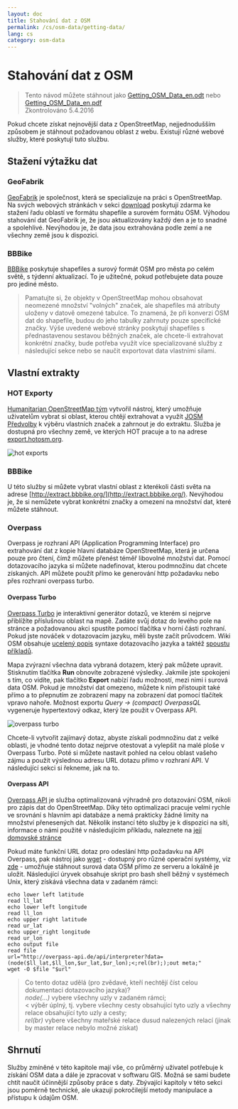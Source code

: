 ```yaml
---
layout: doc
title: Stahování dat z OSM
permalink: /cs/osm-data/getting-data/
lang: cs
category: osm-data
---
```


Stahování dat z OSM
=================  

> Tento návod můžete stáhnout jako [Getting_OSM_Data_en.odt](/files/Getting_OSM_Data_en.odt) nebo [Getting_OSM_Data_en.pdf](/files/Getting_OSM_Data_en.pdf)  
> Zkontrolováno 5.4.2016

Pokud chcete získat nejnovější data z OpenStreetMap, nejjednodušším způsobem je stáhnout požadovanou oblast z webu. Existují různé webové služby, které poskytují tuto službu.  

Stažení výtažku dat
--------------------------

### GeoFabrik

[GeoFabrik](http://geofabrik.de) je společnost, která se specializuje na práci s OpenStreetMap. Na svých webových stránkách v sekci [download](http://download.geofabrik.de) poskytují zdarma ke stažení řadu oblastí ve formátu shapefile a surovém formátu OSM. Výhodou stahování dat GeoFabrik je, že jsou aktualizovány každý den a je to snadné a spolehlivé. Nevýhodou je, že data jsou extrahována podle zemí a ne všechny země jsou k dispozici.  

### BBBike  

[BBBike](http://download.bbbike.org/osm/bbbike/) poskytuje shapefiles a surový formát OSM pro města po celém světě, s týdenní aktualizací. To je užitečné, pokud potřebujete data pouze pro jediné město.

>Pamatujte si, že objekty v OpenStreetMap mohou obsahovat neomezené množství "volných" značek,
>ale shapefiles má atributy uloženy v datově omezené tabulce. To znamená,
>že při konverzi OSM dat do shapefile, budou do jeho tabulky zahrnuty
>pouze specifické značky. Výše uvedené webové stránky poskytují shapefiles
>s přednastavenou sestavou běžných značek, ale chcete-li extrahovat konkrétní značky,
>bude potřeba využít více specializované služby z následující sekce
>nebo se naučit exportovat data vlastními silami.

Vlastní extrakty
-------------------

### HOT Exporty  

[Humanitarian OpenStreetMap tým](http://hotosm.org) vytvořil nástroj, který umožňuje uživatelům vybrat si oblast, kterou chtějí extrahovat a využít [JOSM Předvolby](/cs/josm/josm-presets/)
 k výběru vlastních značek a zahrnout je do extraktu. Služba je dostupná pro všechny země, ve kterých HOT pracuje a to na adrese [export.hotosm.org](http://export.hotosm.org).

![hot exports][]

### BBBike  

U této služby si můžete vybrat vlastní oblast z kterékoli části světa na adrese [http://extract.bbbike.org/](http://extract.bbbike.org/). Nevýhodou je, že si nemůžete vybrat konkrétní značky a omezení na množství dat, které můžete stáhnout.  

### Overpass

Overpass je rozhraní API (Application Programming Interface) pro extrahování dat z kopie hlavní databáze OpenStreetMap, která je určena pouze pro čtení, čímž můžete přenést téměř libovolné množství dat. Pomocí dotazovacího jazyka si můžete nadefinovat, kterou podmnožinu dat chcete získaných. API můžete použít přímo ke generování http požadavku nebo přes rozhrani overpass turbo.

#### Overpass Turbo

[Overpass Turbo](http://overpass-turbo.eu/) je interaktivní generátor dotazů, ve kterém si nejprve přiblížíte příslušnou oblast na mapě. Zadáte svůj dotaz do levého pole na stránce a požadovanou akci spustíte pomocí tlačítka v horní části rozhraní. Pokud jste nováček v dotazovacím jazyku, měli byste začít průvodcem. Wiki OSM obsahuje [ucelený popis](http://wiki.openstreetmap.org/wiki/Overpass_API/Overpass_QL) syntaxe dotazovacího jazyka a taktéž [spoustu příkladů](http://wiki.openstreetmap.org/wiki/Overpass_API/Overpass_API_by_Example).

Mapa zvýrazní všechna data vybraná dotazem, který pak můžete upravit. Stisknutím tlačítka **Run** obnovíte zobrazené výsledky. Jakmile jste spokojeni s tím, co vidíte, pak tlačítko **Export** nabízí řadu možností, mezi nimi i surová data OSM. Pokud je množství dat omezeno, můžete k nim přistoupit také přímo a to přepnutím ze zobrazení mapy na zobrazení dat pomocí tlačítek vpravo nahoře. Možnost exportu *Query -> (compact) OverpassQL* vygeneruje hypertextový odkaz, který lze použit v Overpass API.

![overpass turbo][]

Chcete-li vytvořit zajímavý dotaz, abyste získali podmnožinu dat z velké oblasti, je vhodné tento dotaz nejprve otestovat a vylepšit na malé ploše v Overpass Turbo. Poté si můžete nastavit pohled na celou oblast vašeho zájmu a použít výslednou adresu URL dotazu přímo v rozhraní API. V následující sekci si řekneme, jak na to.

#### Overpass API

[Overpass API](http://wiki.openstreetmap.org/wiki/Overpass_API) je služba optimalizovaná výhradně pro dotazování OSM, nikoli pro zápis dat do OpenStreetMap. Díky této optimalizaci pracuje velmi rychle ve srovnání s hlavním api databáze a nemá prakticky žádné limity na množství přenesených dat. Několik instancí této služby je k dispozici na síti, informace o námi použité v následujícím příkladu, naleznete na [její domovské stránce](http://overpass-api.de/)

Pokud máte funkční URL dotaz pro odeslání http požadavku na API Overpass, pak nástroj jako [wget](https://www.gnu.org/software/wget/) - dostupný pro různé operační systémy, viz [zde](http://wget.addictivecode.org/FrequentlyAskedQuestions?action=show&redirect=Faq#download) - umožňuje stáhnout surová data OSM přímo ze serveru a lokálně je uložit. Následující úryvek obsahuje skript pro bash shell běžný v systémech Unix, který získává všechna data v zadaném rámci:

```
echo lower left latitude
read ll_lat
echo lower left longitude
read ll_lon
echo upper right latitude
read ur_lat
echo upper_right longitude
read ur_lon
echo output file
read file
url="http://overpass-api.de/api/interpreter?data=(node($ll_lat,$ll_lon,$ur_lat,$ur_lon);<;rel(br););out meta;"
wget -O $file "$url"
```
> Co tento dotaz udělá (pro zvědavé, kteří nechtějí číst celou dokumentaci dotazovacího jazyka)?  
>*node(...)* vybere všechny uzly v zadaném rámci;  
>< výběr úplný, tj. vybere všechny cesty obsahující tyto uzly a všechny relace obsahující tyto uzly a cesty;  
>*rel(br)* vybere všechny mateřské relace dusud nalezených relací (jinak by master relace nebylo možné získat)
>



Shrnutí
-------  

Služby zmíněné v této kapitole mají vše, co průměrný uživatel potřebuje k získání OSM data a dále je zpracovat v softwaru GIS. Možná se sami budete chtít naučit účinnější způsoby práce s daty. Zbývající kapitoly v této sekci jsou poměrně technické, ale ukazují pokročilejší metody manipulace a přístupu k údajům OSM.  


[hot exports]: /images/osm-data/hot-exports.png
[overpass turbo]: /images/osm-data/overpass_turbo.png